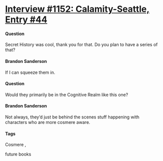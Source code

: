 # [Interview #1152: Calamity-Seattle, Entry #44](https://www.theoryland.com/intvmain.php?i=1152#44)

#### Question

Secret History was cool, thank you for that. Do you plan to have a series of that?

#### Brandon Sanderson

If I can squeeze them in.

#### Question

Would they primarily be in the Cognitive Realm like this one?

#### Brandon Sanderson

Not always, they’d just be behind the scenes stuff happening with characters who are more cosmere aware.

#### Tags

Cosmere
,

future books

